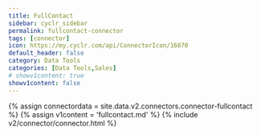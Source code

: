 ```yaml
---
title: FullContact
sidebar: cyclr_sidebar
permalink: fullcontact-connector
tags: [connector]
icon: https://my.cyclr.com/api/ConnectorIcon/16070
default_header: false
category: Data Tools
categories: [Data Tools,Sales]
# showv1content: true
showv1content: false
---
```

{% assign connectordata = site.data.v2.connectors.connector-fullcontact %}
{% assign v1content = 'fullcontact.md' %}
{% include v2/connector/connector.html %}	